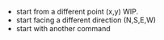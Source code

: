 * start from a different point (x,y)
	WIP.
* start facing a different direction (N,S,E,W)
* start with another command
